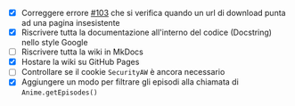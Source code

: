 - [x] Correggere errore [#103](https://github.com/MainKronos/Sonarr-AnimeDownloader/issues/103) che si verifica quando un url di download punta ad una pagina insesistente
- [x] Riscrivere tutta la documentazione all'interno del codice (Docstring) nello style Google
- [ ] Riscrivere tutta la wiki in MkDocs
- [x] Hostare la wiki su GitHub Pages
- [ ] Controllare se il cookie `SecurityAW` è ancora necessario
- [x] Aggiungere un modo per filtrare gli episodi alla chiamata di `Anime.getEpisodes()`